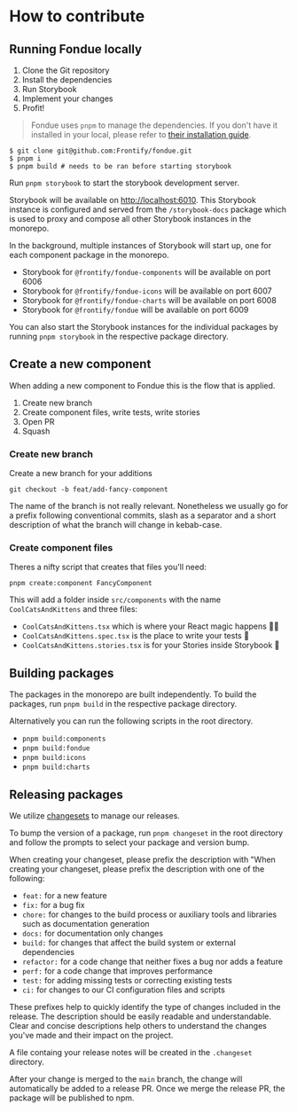# How to contribute

## Running Fondue locally

1. Clone the Git repository
2. Install the dependencies
3. Run Storybook
4. Implement your changes
5. Profit!

> Fondue uses `pnpm` to manage the dependencies. If you don't have it installed in your local, please refer to [their installation guide](https://pnpm.io/installation).

```shell
$ git clone git@github.com:Frontify/fondue.git
$ pnpm i
$ pnpm build # needs to be ran before starting storybook
```

Run `pnpm storybook` to start the storybook development server.

Storybook will be available on [http://localhost:6010](http://localhost:6010).
This Storybook instance is configured and served from the `/storybook-docs` package which is used to proxy and compose all other Storybook instances in the monorepo.

In the background, multiple instances of Storybook will start up, one for each component package in the monorepo.

-   Storybook for `@frontify/fondue-components` will be available on port 6006
-   Storybook for `@frontify/fondue-icons` will be available on port 6007
-   Storybook for `@frontify/fondue-charts` will be available on port 6008
-   Storybook for `@frontify/fondue` will be available on port 6009

You can also start the Storybook instances for the individual packages by running `pnpm storybook` in the respective package directory.

## Create a new component

When adding a new component to Fondue this is the flow that is applied.

1. Create new branch
2. Create component files, write tests, write stories
3. Open PR
4. Squash

### Create new branch

Create a new branch for your additions

```shell
git checkout -b feat/add-fancy-component
```

The name of the branch is not really relevant. Nonetheless we usually go for a prefix following conventional commits, slash as a separator and a short description of what the branch will change in kebab-case.

### Create component files

Theres a nifty script that creates that files you'll need:

```shell
pnpm create:component FancyComponent
```

This will add a folder inside `src/components` with the name `CoolCatsAndKittens` and three files:

-   `CoolCatsAndKittens.tsx` which is where your React magic happens 🧙‍♀️
-   `CoolCatsAndKittens.spec.tsx` is the place to write your tests 🔬
-   `CoolCatsAndKittens.stories.tsx` is for your Stories inside Storybook 📄

## Building packages

The packages in the monorepo are built independently.
To build the packages, run `pnpm build` in the respective package directory.

Alternatively you can run the following scripts in the root directory.

-   `pnpm build:components`
-   `pnpm build:fondue`
-   `pnpm build:icons`
-   `pnpm build:charts`

## Releasing packages

We utilize [changesets](https://github.com/changesets/changesets) to manage our releases.

To bump the version of a package, run `pnpm changeset` in the root directory and follow the prompts to select your package and version bump.

When creating your changeset, please prefix the description with "When creating your changeset, please prefix the description with one of the following:

-   `feat:` for a new feature
-   `fix:` for a bug fix
-   `chore:` for changes to the build process or auxiliary tools and libraries such as documentation generation
-   `docs:` for documentation only changes
-   `build:` for changes that affect the build system or external dependencies
-   `refactor:` for a code change that neither fixes a bug nor adds a feature
-   `perf:` for a code change that improves performance
-   `test:` for adding missing tests or correcting existing tests
-   `ci:` for changes to our CI configuration files and scripts

These prefixes help to quickly identify the type of changes included in the release. The description should be easily readable and understandable. Clear and concise descriptions help others to understand the changes you've made and their impact on the project.

A file containg your release notes will be created in the `.changeset` directory.

After your change is merged to the `main` branch, the change will automatically be added to a release PR.
Once we merge the release PR, the package will be published to npm.
